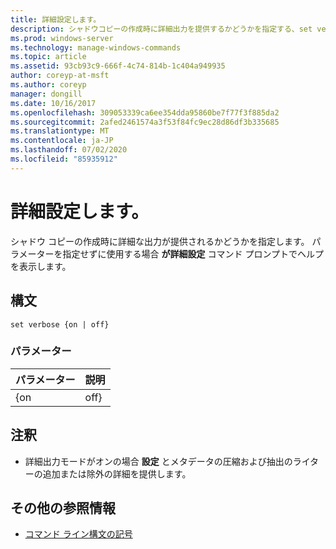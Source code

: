 ```yaml
---
title: 詳細設定します。
description: シャドウコピーの作成時に詳細出力を提供するかどうかを指定する、set verbose のリファレンス記事です。
ms.prod: windows-server
ms.technology: manage-windows-commands
ms.topic: article
ms.assetid: 93cb93c9-666f-4c74-814b-1c404a949935
author: coreyp-at-msft
ms.author: coreyp
manager: dongill
ms.date: 10/16/2017
ms.openlocfilehash: 309053339ca6ee354dda95860be7f77f3f885da2
ms.sourcegitcommit: 2afed2461574a3f53f84fc9ec28d86df3b335685
ms.translationtype: MT
ms.contentlocale: ja-JP
ms.lasthandoff: 07/02/2020
ms.locfileid: "85935912"
---
```

# <a name="set-verbose"></a>詳細設定します。

シャドウ コピーの作成時に詳細な出力が提供されるかどうかを指定します。 パラメーターを指定せずに使用する場合 **が詳細設定** コマンド プロンプトでヘルプを表示します。

## <a name="syntax"></a>構文

```
set verbose {on | off}
```

### <a name="parameters"></a>パラメーター

| パラメーター | 説明 |
|-----------|-------------|
|    {on    |    off}     |

## <a name="remarks"></a>注釈

-   詳細出力モードがオンの場合 **設定** とメタデータの圧縮および抽出のライターの追加または除外の詳細を提供します。

## <a name="additional-references"></a>その他の参照情報

- [コマンド ライン構文の記号](command-line-syntax-key.md)